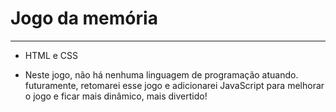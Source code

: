 # Jogo da memória
***

* HTML e CSS
- Neste jogo, não há nenhuma linguagem de programação atuando. 
futuramente, retomarei esse jogo e adicionarei JavaScript para melhorar o jogo e ficar mais dinâmico, mais divertido!
